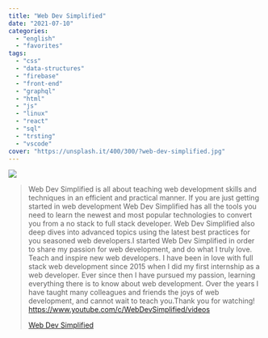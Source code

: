 ```yaml
---
title: "Web Dev Simplified"
date: "2021-07-10"
categories:
  - "english"
  - "favorites"
tags:
  - "css"
  - "data-structures"
  - "firebase"
  - "front-end"
  - "graphql"
  - "html"
  - "js"
  - "linux"
  - "react"
  - "sql"
  - "trsting"
  - "vscode"
cover: "https://unsplash.it/400/300/?web-dev-simplified.jpg"
---
```


![](https://yt3.ggpht.com/ytc/AKedOLQpvSjzSCSo8ZKCjBZS7TRX7omb_kyQirh2zgEY=s176-c-k-c0x00ffffff-no-rj)

> Web Dev Simplified is all about teaching web development skills and techniques in an efficient and practical manner. If you are just getting started in web development Web Dev Simplified has all the tools you need to learn the newest and most popular technologies to convert you from a no stack to full stack developer. Web Dev Simplified also deep dives into advanced topics using the latest best practices for you seasoned web developers.I started Web Dev Simplified in order to share my passion for web development, and do what I truly love. Teach and inspire new web developers. I have been in love with full stack web development since 2015 when I did my first internship as a web developer. Ever since then I have pursued my passion, learning everything there is to know about web development. Over the years I have taught many colleagues and friends the joys of web development, and cannot wait to teach you.Thank you for watching! https://www.youtube.com/c/WebDevSimplified/videos
>
> [Web Dev Simplified](https://www.youtube.com/c/WebDevSimplified/videos)
